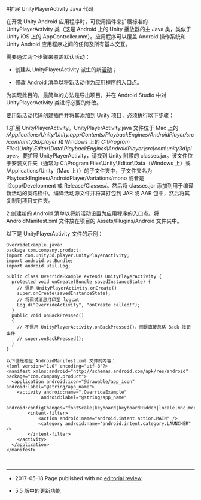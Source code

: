 #扩展 UnityPlayerActivity Java 代码

在开发 Unity Android 应用程序时，可使用插件来扩展标准的 UnityPlayerActivity 类（这是 Android 上的 Unity 播放器的主 Java 类，类似于 Unity iOS 上的 AppController.mm）。应用程序可以覆盖 Android 操作系统和 Unity Android 应用程序之间的任何及所有基本交互。


需要通过两个步骤来覆盖默认活动：

* 创建从 UnityPlayerActivity 派生的新[活动](http://developer.android.com/reference/android/app/Activity.html)；

* 修改 [Android 清单](android-manifest.html)以将新活动作为应用程序的入口点。


为实现此目的，最简单的方法是导出项目，并在 Android Studio 中对 UnityPlayerActivity 类进行必要的修改。

要用新活动代码创建插件并将其添加到 Unity 项目，必须执行以下步骤：

1.扩展 UnityPlayerActivity。UnityPlayerActivity.java 文件位于 Mac 上的 _/Applications/Unity/Unity.app/Contents/PlaybackEngines/AndroidPlayer/src/com/unity3d/player_ 和 Windows 上的 _C:\Program Files\Unity\Editor\Data\PlaybackEngines\AndroidPlayer\src\com\unity3d\player_。要扩展 UnityPlayerActivity，请找到 Unity 附带的 classes.jar。该文件位于安装文件夹（通常为 C:\Program Files\Unity\Editor\Data（Windows 上）或 /Applications/Unity（Mac 上））的子文件夹中，子文件夹名为 PlaybackEngines/AndroidPlayer/Variations/mono 或者是 il2cpp/Development 或 Release/Classes/。然后将 classes.jar 添加到用于编译新活动的类路径中。编译活动源文件并将其打包到 JAR 或 AAR 包中，然后将其复制到项目文件夹。


2.创建新的 Android 清单以将新活动设置为应用程序的入口点。将 AndroidManifest.xml 文件放在项目的 Assets/Plugins/Android 文件夹中。


以下是 UnityPlayerActivity 文件的示例：

```
OverrideExample.java:
package com.company.product;
import com.unity3d.player.UnityPlayerActivity;
import android.os.Bundle;
import android.util.Log;

public class OverrideExample extends UnityPlayerActivity {
  protected void onCreate(Bundle savedInstanceState) {
    // 调用 UnityPlayerActivity.onCreate()
    super.onCreate(savedInstanceState);
    // 将调试消息打印至 logcat
    Log.d("OverrideActivity", "onCreate called!");
  }
  public void onBackPressed()
  {
    // 不调用 UnityPlayerActivity.onBackPressed()，而是直接忽略 Back 按钮事件
    // super.onBackPressed();
  }
}
```

```
以下便是相应 AndroidManifest.xml 文件的内容：
<?xml version="1.0" encoding="utf-8"?>
<manifest xmlns:android="http://schemas.android.com/apk/res/android" package="com.company.product">
  <application android:icon="@drawable/app_icon" android:label="@string/app_name">
    <activity android:name=".OverrideExample"
             android:label="@string/app_name"
             android:configChanges="fontScale|keyboard|keyboardHidden|locale|mnc|mcc|navigation|orientation|screenLayout|screenSize|smallestScreenSize|uiMode|touchscreen">
        <intent-filter>
            <action android:name="android.intent.action.MAIN" />
            <category android:name="android.intent.category.LAUNCHER" />
        </intent-filter>
    </activity>
  </application>
</manifest>
```

<br/> 

----

* <span class="page-edit">2017-05-18  Page published with no [editorial review](DocumentationEditorialReview.html)
</span>

* <span class="page-history">5.5 版中的更新功能</span>
